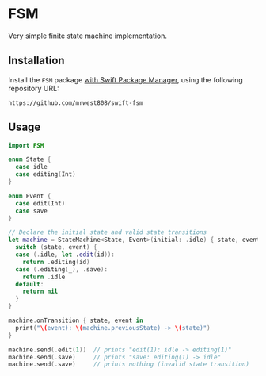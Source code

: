 # FSM

Very simple finite state machine implementation.

## Installation

Install the `FSM` package [with Swift Package Manager](https://developer.apple.com/documentation/xcode/adding_package_dependencies_to_your_app), using the following repository URL:

```
https://github.com/mrwest808/swift-fsm
```

## Usage

```swift
import FSM

enum State {
  case idle
  case editing(Int)
}

enum Event {
  case edit(Int)
  case save
}

// Declare the initial state and valid state transitions 
let machine = StateMachine<State, Event>(initial: .idle) { state, event in
  switch (state, event) {
  case (.idle, let .edit(id)):
    return .editing(id)
  case (.editing(_), .save):
    return .idle
  default:
    return nil
  }
}

machine.onTransition { state, event in
  print("\(event): \(machine.previousState) -> \(state)")
}

machine.send(.edit(1))  // prints "edit(1): idle -> editing(1)"
machine.send(.save)     // prints "save: editing(1) -> idle"
machine.send(.save)     // prints nothing (invalid state transition)
```
